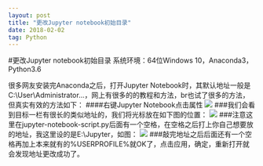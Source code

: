 ```yaml
---
layout: post
title: "更改Jupyter notebook初始目录"
date: 2018-02-02
tag: Python
---
```


#更改Jupyter notebook初始目录
系统环境：64位Windows 10，Anaconda3，Python3.6 

很多网友安装完Anaconda之后，打开Jupyter Notebook时，其默认地址一般是C:\\User\Administrator...，网上有很多的的教程和方法，br也试了很多的方法，但真实有效的方法如下：
####右键Jupyter Notebook点击属性
![](http://upload-images.jianshu.io/upload_images/10460161-46dfef81c32eb291.png?imageMogr2/auto-orient/strip%7CimageView2/2/w/1240)
###我们会看到目标一栏有很长的类似地址的，我们将光标放在如下图的位置：
![](http://upload-images.jianshu.io/upload_images/10460161-9e8a36a3986f663d.png?imageMogr2/auto-orient/strip%7CimageView2/2/w/1240)
###注意这里在jupyter-notebook-script.py后面有一个空格，在空格之后打上你自己想要放的地址，我这里设的是E:\\Jupyter，如图：
![](http://upload-images.jianshu.io/upload_images/10460161-3c0e8140723f1bab.png?imageMogr2/auto-orient/strip%7CimageView2/2/w/1240)
###敲完地址之后后面还有一个空格再加上本来就有的%USERPROFILE%就OK了，点击应用，确定，重新打开就会发现地址更改成功了。




 


